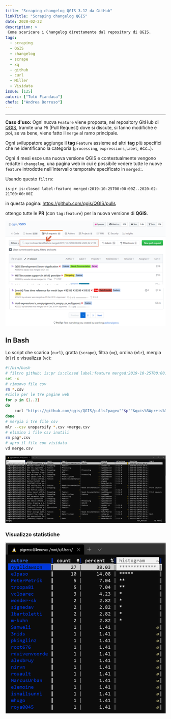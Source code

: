 ```yaml
---
title: "Scraping changelog QGIS 3.12 da GitHub"
linkTitle: "Scraping changelog QGIS"
date: 2020-02-22
description: >
 Come scaricare i Changelog direttamente dal repository di QGIS.
tags:
  - scraping
  - QGIS
  - changelog
  - scrape
  - xq
  - github
  - curl
  - Miller
  - Visidata
issue: [125]
autori: ["Totò Fiandaca"]
chefs: ["Andrea Borruso"]
---
```


---

**Caso d'uso:** Ogni nuova `Feature` viene proposta, nel repository GitHub di [QGIS](https://github.com/qgis/QGIS), tramite una `PR` (Pull Request) dove si discute, si fanno modifiche e poi, se va bene, viene fatto il `merge` al ramo principale.

Ogni sviluppatore aggiunge il **tag** `Feature` assieme ad altri **tag** più specifici che ne identificano la categoria (`processing`, `expressions`,`label`, ecc..).

Ogni 4 mesi esce una nuova versione QGIS e contestualmente vengono redatte i `changelog`, una pagina web in cui è possibile vedere tutte le nuove `feature` introdotte nell'intervallo temporalw specificato in `merged:`.

Usando questo `filtro`:

```
is:pr is:closed label:feature merged:2019-10-25T00:00:00Z..2020-02-21T00:00:00Z
```
in questa pagina: https://github.com/qgis/QGIS/pulls

ottengo tutte le **PR** (con `tag:feature`) per la nuova versione di **QGIS**.

![](./img_01.png)

## In Bash

Lo script che scarica (`curl`), gratta (`scrape`), filtra (`xq`), ordina (`mlr`), mergia (`mlr`) e visualizza (`vd`):

```bash
#!/bin/bash
# filtro github: is:pr is:closed label:feature merged:2019-10-25T00:00:00Z..2020-02-21T00:00:00Z 
set -x
# rimuovo file csv
rm *.csv
#ciclo per le tre pagine web
for p in {1..3}
do
    curl "https://github.com/qgis/QGIS/pulls?page=""$p""&q=is%3Apr+is%3Aclosed+label%3Afeature+merged%3A2019-10-25T00%3A00%3A00Z..2020-02-21T00%3A00%3A00Z&utf8=%E2%9C%93" | scrape -be ".pr-md-2"  |xq '.html.body.div[]|{pr:.a["@href"]?,titolo:.a["#text"]?,tag:[.span[1].a[]["#text"]?],autore:.div.span[0].a["#text"]?,milestone:.div.span[2]?.a["@aria-label"]?,datetime:.div.span[0]["relative-time"]["@datetime"]}' | mlr --j2c unsparsify >pag"$p".csv
done
# mergia i tre file csv
mlr --csv unsparsify *.csv >merge.csv
# elimino i file csv inutili
rm pag*.csv
# apro il file con visidata
vd merge.csv
```

![](./img_02.png)

### Visualizzo statistiche

![](./img_03.png)
